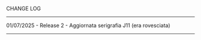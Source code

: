 CHANGE LOG

________________________________________________________________________
01/07/2025 - Release 2 - 
Aggiornata serigrafia J11 (era rovesciata)
________________________________________________________________________
